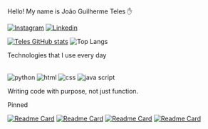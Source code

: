 Hello! My name is João Guilherme Teles ✋

[![Instagram](https://img.shields.io/badge/Instagram-E4405F?style=for-the-badge&logo=instagram&logoColor=white)](https://www.instagram.com/joaogtelesdev)                                                              [![Linkedin](https://img.shields.io/badge/LinkedIn-0077B5?style=for-the-badge&logo=linkedin&logoColor=white)](https://www.linkedin.com/in/telesdev1234)

[![Teles GitHub stats](https://github-readme-stats.vercel.app/api?username=Teles)](https://github.com/anuraghazra/github-readme-stats)
![Top Langs](https://github-readme-stats.vercel.app/api/top-langs/?username=Teles&layout=compact)

Technologies that I use every day


<div sytle="display:inline block"><br/>
<img align="center" alt="python"scr="https://img.shields.io/badge/Python-3776AB?style=for-the-badgelogo=pythonlogoColor=white"/>
<img align="center" alt="html"scr="https://img.shields.io/badge/HTML-239120?style=for-the-badgelogo=html5logoColor=white"/>
<img align="center" alt="css"scr="https://img.shields.io/badge/CSS3-1572B6?style=for-the-badgelogo=css3logoColor=white"/>
<img align="center" alt="java script"scr="https://img.shields.io/badge/JavaScript-323330?style=for-the-badgelogo=javascriptlogoColor=F7DF1E"/></div>


Writing code with purpose, not just function.

Pinned

[![Readme Card](https://github-readme-stats.vercel.app/api/pin/?username=anuraghazra&repo=github-readme-stats)](https://github.com/anuraghazra/github-readme-stats)
[![Readme Card](https://github-readme-stats.vercel.app/api/pin/?username=anuraghazra&repo=github-readme-stats)](https://github.com/anuraghazra/github-readme-stats)
[![Readme Card](https://github-readme-stats.vercel.app/api/pin/?username=anuraghazra&repo=github-readme-stats)](https://github.com/anuraghazra/github-readme-stats)
[![Readme Card](https://github-readme-stats.vercel.app/api/pin/?username=anuraghazra&repo=github-readme-stats)](https://github.com/anuraghazra/github-readme-stats)
